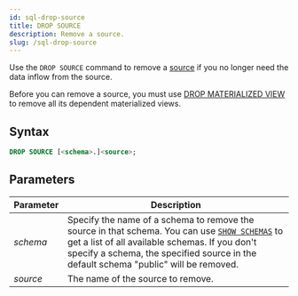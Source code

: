 ```yaml
---
id: sql-drop-source
title: DROP SOURCE
description: Remove a source.
slug: /sql-drop-source
---
```


Use the `DROP SOURCE` command to remove a [source](create-source.md) if you no longer need the data inflow from the source.

Before you can remove a source, you must use [DROP MATERIALIZED VIEW](sql-drop-mv.md) to remove all its dependent materialized views.

## Syntax

```sql
DROP SOURCE [<schema>.]<source>;
```


## Parameters

|Parameter                  | Description           |
|---------------------------|-----------------------|
|*schema*                   |Specify the name of a schema to remove the source in that schema. You can use [`SHOW SCHEMAS`](sql-show-schemas.md) to get a list of all available schemas. If you don't specify a schema, the specified source in the default schema "public" will be removed.|
|*source*                   |The name of the source to remove.|

